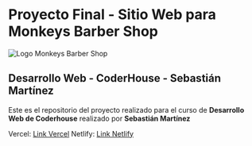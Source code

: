 # **Proyecto Final - Sitio Web para Monkeys Barber Shop**

![Logo Monkeys Barber Shop](https://desafio-coderhouse.vercel.app/assets/img/LogoFBlanco.png)
## Desarrollo Web - CoderHouse - Sebastián Martínez

Este es el repositorio del proyecto realizado para el curso de **Desarrollo Web de Coderhouse** realizado por **Sebastián Martínez**

Vercel: [Link Vercel](https://desafio-coderhouse.vercel.app/)
Netlify: [Link Netlify](https://desafio-coder.netlify.app/)
